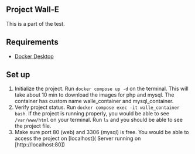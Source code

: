 ## Project Wall-E
This is a part of the test.

## Requirements

- [Docker Desktop](https://www.docker.com/products/docker-desktop/) 

## Set up
1. Initialize the project. Run `docker compose up -d` on the terminal. This will take about 10 min to download the images for php and mysql. The container has custom name walle_container and mysql_container.
2. Verify project status. Run `docker compose exec -it walle_container bash`. If the project is running properly, you would be able to see `/var/www/html` on your terminal. Run `ls` and you should be able to see the project file.
3. Make sure port 80 (web) and 3306 (mysql) is free. You would be able to access the project on [localhost]( Server running on [http://localhost:80])
